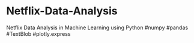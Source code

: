 # Netflix-Data-Analysis
Netflix Data Analysis in Machine Learning using Python #numpy #pandas #TextBlob #plotly.express
